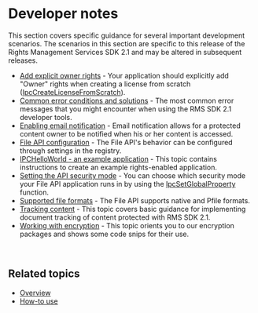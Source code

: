 ﻿# Developer notes

This section covers specific guidance for several important development scenarios. The scenarios in this section are specific to this release of the Rights Management Services SDK 2.1 and may be altered in subsequent releases.

- [Add explicit owner rights](add_explicit_owner_rights.md) - Your application should explicitly add &quot;Owner&quot; rights when creating a license from scratch ([IpcCreateLicenseFromScratch](xref:msipc.ipccreatelicensefromscratch)).
- [Common error conditions and solutions](common_error_conditions_and_solutions.md) - The most common error messages that you might encounter when using the RMS SDK 2.1 developer tools.
- [Enabling email notification](how-to__enable_email_notification.md) - Email notification allows for a protected content owner to be notified when his or her content is accessed.
- [File API configuration](file_api_configuration.md) - The File API's behavior can be configured through settings in the registry.
- [IPCHelloWorld - an example application](how_to_build_your_first_application.md) - This topic contains instructions to create an example rights-enabled application.
- [Setting the API security mode](setting_the_api_security_mode__api_mode_.md) - You can choose which security mode your File API application runs in by using the [IpcSetGlobalProperty](xref:msipc.ipcsetglobalproperty) function.
- [Supported file formats](supported_file_formats.md) - The File API supports native and Pfile formats.
- [Tracking content](tracking_content.md) - This topic covers basic guidance for implementing document tracking of content protected with RMS SDK 2.1.
- [Working with encryption](working_with_encryption.md) - This topic orients you to our encryption packages and shows some code snips for their use.

 

## Related topics ##
* [Overview](ad_rms_overview.md)
* [How-to use](how_to_use_msipc.md)
 

 
